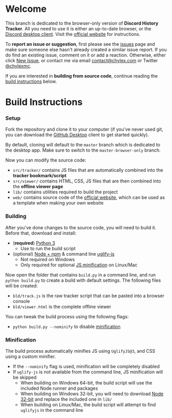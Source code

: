 # Welcome

This branch is dedicated to the browser-only version of **Discord History Tracker**. All you need to use it is either an up-to-date browser, or the [Discord desktop client](https://discord.com/download). Visit the [official website](https://dht.chylex.com/browser-only) for instructions.

To **report an issue or suggestion**, first please see the [issues](https://github.com/chylex/Discord-History-Tracker/issues) page and make sure someone else hasn't already created a similar issue report. If you do find an existing issue, comment on it or add a reaction. Otherwise, either click [New Issue](https://github.com/chylex/Discord-History-Tracker/issues/new), or contact me via email [contact@chylex.com](mailto:contact@chylex.com) or Twitter [@chylexmc](https://twitter.com/chylexmc).

If you are interested in **building from source code**, continue reading the [build instructions](#Build-Instructions) below.

# Build Instructions

### Setup

Fork the repository and clone it to your computer (if you've never used git, you can download the [GitHub Desktop](https://desktop.github.com) client to get started quickly).

By default, cloning will default to the `master` branch which is dedicated to the desktop app. Make sure to switch to the `master-browser-only` branch.

Now you can modify the source code:
* `src/tracker/` contains JS files that are automatically combined into the **tracker bookmark/script**
* `src/viewer/` contains HTML, CSS, JS files that are then combined into the **offline viewer page**
* `lib/` contains utilities required to build the project
* `web/` contains source code of the [official website](https://dht.chylex.com/browser-only), which can be used as a template when making your own website

### Building

After you've done changes to the source code, you will need to build it. Before that, download and install:
* (**required**) [Python 3](https://www.python.org/downloads)
  * Use to run the build script
* (optional) [Node + npm](https://nodejs.org/en) & command line [uglify-js](https://www.npmjs.com/package/uglify-js)
  * Not required on Windows
  * Only required for optional [JS minification](#Minification) on Linux/Mac

Now open the folder that contains `build.py` in a command line, and run `python build.py` to create a build with default settings. The following files will be created:
* `bld/track.js` is the raw tracker script that can be pasted into a browser console
* `bld/viewer.html` is the complete offline viewer

You can tweak the build process using the following flags:
* `python build.py --nominify` to disable [minification](#Minification)

### Minification

The build process automatically minifies JS using `UglifyJS@3`, and CSS using a custom minifier.

* If the `--nominify` flag is used, minification will be completely disabled
* If `uglify-js` is not available from the command line, JS minification will be skipped
  * When building on Windows 64-bit, the build script will use the included Node runner and packages
  * When building on Windows 32-bit, you will need to download [Node 32-bit](https://nodejs.org/en/download) and replace the included one in `lib/`
  * When building on Linux/Mac, the build script will attempt to find `uglifyjs` in the command line
